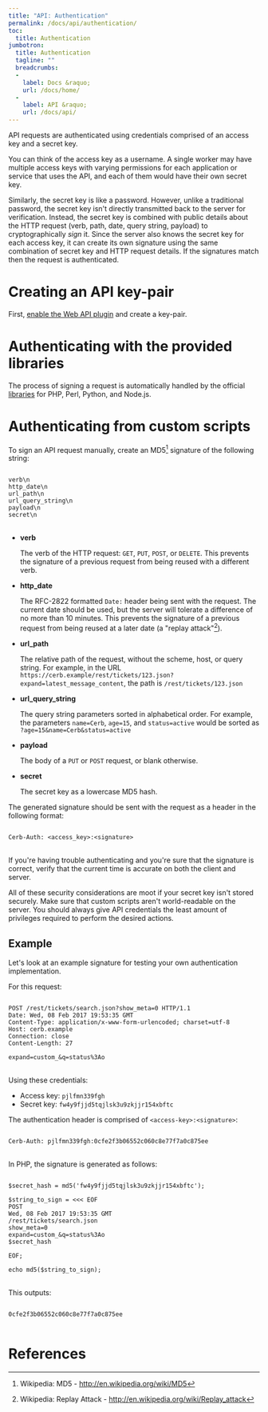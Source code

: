 ```yaml
---
title: "API: Authentication"
permalink: /docs/api/authentication/
toc:
  title: Authentication
jumbotron:
  title: Authentication
  tagline: ""
  breadcrumbs:
  -
    label: Docs &raquo;
    url: /docs/home/
  -
    label: API &raquo;
    url: /docs/api/
---
```


API requests are authenticated using credentials comprised of an access key and a secret key.

You can think of the access key as a username.  A single worker may have multiple access keys with varying permissions for each application or service that uses the API, and each of them would have their own secret key.

Similarly, the secret key is like a password.  However, unlike a traditional password, the secret key isn't directly transmitted back to the server for verification.  Instead, the secret key is combined with public details about the HTTP request (verb, path, date, query string, payload) to cryptographically _sign_ it.  Since the server also knows the secret key for each access key, it can create its own signature using the same combination of secret key and HTTP request details.  If the signatures match then the request is authenticated.

# Creating an API key-pair

First, [enable the Web API plugin](/guides/api/configure-plugin/) and create a key-pair.

# Authenticating with the provided libraries

The process of signing a request is automatically handled by the official [libraries](/docs/api/libraries/) for PHP, Perl, Python, and Node.js.

# Authenticating from custom scripts

To sign an API request manually, create an MD5[^md5] signature of the following string:

<pre>
<code class="language-text">
verb\n
http_date\n
url_path\n
url_query_string\n
payload\n
secret\n
</code>
</pre>

* **verb**

	The verb of the HTTP request: `GET`, `PUT`, `POST`, or `DELETE`.  This prevents the signature of a previous request from being reused with a different verb.

* **http_date**

	The RFC-2822 formatted `Date:` header being sent with the request.  The current date should be used, but the server will tolerate a difference of no more than 10 minutes.  This prevents the signature of a previous request from being reused at a later date (a "replay attack"[^replay-attack]).

* **url_path**

	The relative path of the request, without the scheme, host, or query string.  For example, in the URL `https://cerb.example/rest/tickets/123.json?expand=latest_message_content`, the path is `/rest/tickets/123.json`
    
* **url_query_string**

	The query string parameters sorted in alphabetical order.  For example, the parameters `name=Cerb`, `age=15`, and `status=active` would be sorted as `?age=15&name=Cerb&status=active`
    
* **payload**
	
	The body of a `PUT` or `POST` request, or blank otherwise.

* **secret**

	The secret key as a lowercase MD5 hash.
    
The generated signature should be sent with the request as a header in the following format:

<pre>
<code class="language-text">
Cerb-Auth: &lt;access_key&gt;:&lt;signature&gt;
</code>
</pre>

<div class="cerb-box note"><p>
	If you're having trouble authenticating and you're sure that the signature is correct, verify that the current time is accurate on both the client and server.
</p></div>

<div class="cerb-box warning"><p>
	All of these security considerations are moot if your secret key isn't stored securely.  Make sure that custom scripts aren't world-readable on the server.  You should always give API credentials the least amount of privileges required to perform the desired actions.
</p></div>

## Example

Let's look at an example signature for testing your own authentication implementation.

For this request:

<pre>
<code class="language-http">
POST /rest/tickets/search.json?show_meta=0 HTTP/1.1
Date: Wed, 08 Feb 2017 19:53:35 GMT
Content-Type: application/x-www-form-urlencoded; charset=utf-8
Host: cerb.example
Connection: close
Content-Length: 27

expand=custom_&q=status%3Ao
</code>
</pre>

Using these credentials:

* Access key: `pjlfmn339fgh`
* Secret key: `fw4y9fjjd5tqjlsk3u9zkjjr154xbftc`

The authentication header is comprised of `<access-key>:<signature>`:

<pre>
<code class="language-http">
Cerb-Auth: pjlfmn339fgh:0cfe2f3b06552c060c8e77f7a0c875ee
</code>
</pre>

In PHP, the signature is generated as follows:

<pre>
<code class="language-php">
$secret_hash = md5('fw4y9fjjd5tqjlsk3u9zkjjr154xbftc');

$string_to_sign = <<< EOF
POST
Wed, 08 Feb 2017 19:53:35 GMT
/rest/tickets/search.json
show_meta=0
expand=custom_&q=status%3Ao
$secret_hash

EOF;

echo md5($string_to_sign);
</code>
</pre>

This outputs:

<pre>
<code class="language-text">
0cfe2f3b06552c060c8e77f7a0c875ee
</code>
</pre>


# References

[^md5]: Wikipedia: MD5 - <http://en.wikipedia.org/wiki/MD5>

[^replay-attack]: Wikipedia: Replay Attack - <http://en.wikipedia.org/wiki/Replay_attack>
